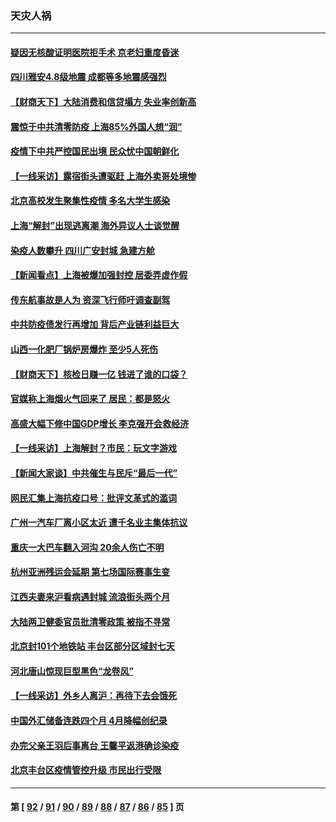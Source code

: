 ### 天灾人祸
---
#### [疑因无核酸证明医院拒手术 京老妇重度昏迷](../../pages/ncid280/n13741364.md) 
#### [四川雅安4.8级地震 成都等多地震感强烈](../../pages/ncid280/n13741156.md) 
#### [【财商天下】大陆消费和信贷塌方 失业率创新高](../../pages/ncid280/n13741053.md) 
#### [震惊于中共清零防疫 上海85%外国人想“润”](../../pages/ncid280/n13740877.md) 
#### [疫情下中共严控国民出境 民众忧中国朝鲜化](../../pages/ncid280/n13740920.md) 
#### [【一线采访】露宿街头遭驱赶 上海外卖哥处境惨](../../pages/ncid280/n13739985.md) 
#### [北京高校发生聚集性疫情 多名大学生感染](../../pages/ncid280/n13740699.md) 
#### [上海“解封”出现逃离潮 海外异议人士谈觉醒](../../pages/ncid280/n13740625.md) 
#### [染疫人数攀升 四川广安封城 急建方舱](../../pages/ncid280/n13740581.md) 
#### [【新闻看点】上海被爆加强封控 居委弄虚作假](../../pages/ncid280/n13740247.md) 
#### [传东航事故是人为 资深飞行师吁调查副驾](../../pages/ncid280/n13740449.md) 
#### [中共防疫债发行再增加 背后产业链利益巨大](../../pages/ncid280/n13740260.md) 
#### [山西一化肥厂锅炉房爆炸 至少5人死伤](../../pages/ncid280/n13740340.md) 
#### [【财商天下】核检日赚一亿 钱进了谁的口袋？](../../pages/ncid280/n13740132.md) 
#### [官媒称上海烟火气回来了 居民：都是怒火](../../pages/ncid280/n13740202.md) 
#### [高盛大幅下修中国GDP增长 李克强开会救经济](../../pages/ncid280/n13739993.md) 
#### [【一线采访】上海解封？市民：玩文字游戏](../../pages/ncid280/n13740061.md) 
#### [【新闻大家谈】中共催生与民斥“最后一代”](../../pages/ncid280/n13739992.md) 
#### [网民汇集上海抗疫口号：批评文革式的滥词](../../pages/ncid280/n13739682.md) 
#### [广州一汽车厂离小区太近 遭千名业主集体抗议](../../pages/ncid280/n13739826.md) 
#### [重庆一大巴车翻入河沟 20余人伤亡不明](../../pages/ncid280/n13739873.md) 
#### [杭州亚洲残运会延期 第七场国际赛事生变](../../pages/ncid280/n13739805.md) 
#### [江西夫妻来沪看病遇封城 流浪街头两个月](../../pages/ncid280/n13739761.md) 
#### [大陆两卫健委官员批清零政策  被指不寻常](../../pages/ncid280/n13739710.md) 
#### [北京封101个地铁站 丰台区部分区域封七天](../../pages/ncid280/n13739596.md) 
#### [河北唐山惊现巨型黑色“龙卷风”](../../pages/ncid280/n13739532.md) 
#### [【一线采访】外乡人离沪：再待下去会饿死](../../pages/ncid280/n13739209.md) 
#### [中国外汇储备连跌四个月 4月降幅创纪录](../../pages/ncid280/n13739541.md) 
#### [办完父亲王羽后事离台 王馨平返港确诊染疫](../../pages/ncid280/n13739363.md) 
#### [北京丰台区疫情管控升级 市民出行受限](../../pages/ncid280/n13739440.md) 

---
#### 第 [ [92](./92.md) / [91](./91.md) / [90](./90.md) / [89](./89.md) / [88](./88.md) / [87](./87.md) / [86](./86.md) / [85](./85.md) ] 页
